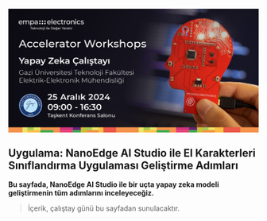 <p align="center">
    <img src="./Additionals/Empa-Accelerator-Workshops-Template-Banner.jpg" alt="Accelerator Workshops" 
    style="display: block; margin: 0 auto"/>
</p>

## Uygulama: NanoEdge AI Studio ile El Karakterleri Sınıflandırma Uygulaması Geliştirme Adımları

**Bu sayfada, NanoEdge AI Studio ile bir uçta yapay zeka modeli geliştirmenin tüm adımlarını inceleyeceğiz.**


> İçerik, çalıştay günü bu sayfadan sunulacaktır.
